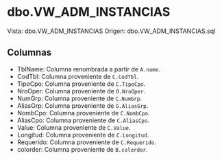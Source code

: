 # dbo.VW_ADM_INSTANCIAS

Vista: dbo.VW_ADM_INSTANCIAS
Origen: dbo.VW_ADM_INSTANCIAS.sql

## Columnas

- TblName: Columna renombrada a partir de `A.name`.
- CodTbl: Columna proveniente de `C.CodTbl`.
- TipoCpo: Columna proveniente de `C.TipoCpo`.
- NroOper: Columna proveniente de `O.NroOper`.
- NumGrp: Columna proveniente de `C.NumGrp`.
- AliasGrp: Columna proveniente de `G.AliasGrp`.
- NombCpo: Columna proveniente de `C.NombCpo`.
- AliasCpo: Columna proveniente de `C.AliasCpo`.
- Value: Columna proveniente de `C.Value`.
- Longitud: Columna proveniente de `C.Longitud`.
- Requerido: Columna proveniente de `C.Requerido`.
- colorder: Columna proveniente de `B.colorder`.

